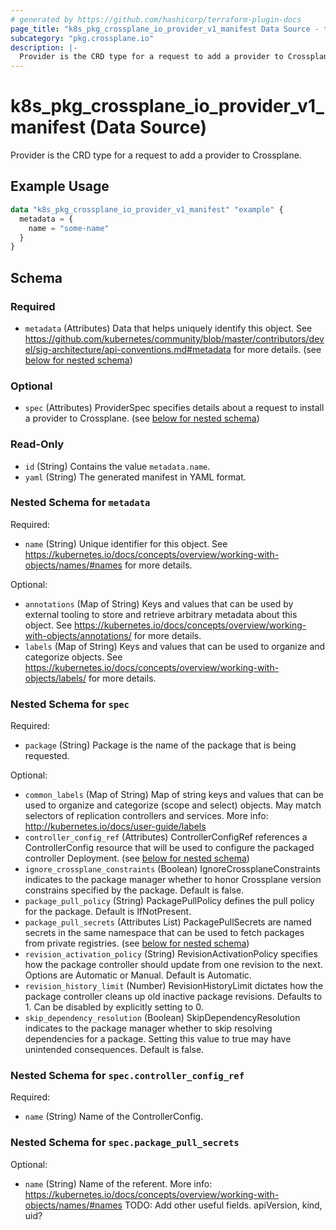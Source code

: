 ```yaml
---
# generated by https://github.com/hashicorp/terraform-plugin-docs
page_title: "k8s_pkg_crossplane_io_provider_v1_manifest Data Source - terraform-provider-k8s"
subcategory: "pkg.crossplane.io"
description: |-
  Provider is the CRD type for a request to add a provider to Crossplane.
---
```


# k8s_pkg_crossplane_io_provider_v1_manifest (Data Source)

Provider is the CRD type for a request to add a provider to Crossplane.

## Example Usage

```terraform
data "k8s_pkg_crossplane_io_provider_v1_manifest" "example" {
  metadata = {
    name = "some-name"
  }
}
```

<!-- schema generated by tfplugindocs -->
## Schema

### Required

- `metadata` (Attributes) Data that helps uniquely identify this object. See https://github.com/kubernetes/community/blob/master/contributors/devel/sig-architecture/api-conventions.md#metadata for more details. (see [below for nested schema](#nestedatt--metadata))

### Optional

- `spec` (Attributes) ProviderSpec specifies details about a request to install a provider to Crossplane. (see [below for nested schema](#nestedatt--spec))

### Read-Only

- `id` (String) Contains the value `metadata.name`.
- `yaml` (String) The generated manifest in YAML format.

<a id="nestedatt--metadata"></a>
### Nested Schema for `metadata`

Required:

- `name` (String) Unique identifier for this object. See https://kubernetes.io/docs/concepts/overview/working-with-objects/names/#names for more details.

Optional:

- `annotations` (Map of String) Keys and values that can be used by external tooling to store and retrieve arbitrary metadata about this object. See https://kubernetes.io/docs/concepts/overview/working-with-objects/annotations/ for more details.
- `labels` (Map of String) Keys and values that can be used to organize and categorize objects. See https://kubernetes.io/docs/concepts/overview/working-with-objects/labels/ for more details.


<a id="nestedatt--spec"></a>
### Nested Schema for `spec`

Required:

- `package` (String) Package is the name of the package that is being requested.

Optional:

- `common_labels` (Map of String) Map of string keys and values that can be used to organize and categorize (scope and select) objects. May match selectors of replication controllers and services. More info: http://kubernetes.io/docs/user-guide/labels
- `controller_config_ref` (Attributes) ControllerConfigRef references a ControllerConfig resource that will be used to configure the packaged controller Deployment. (see [below for nested schema](#nestedatt--spec--controller_config_ref))
- `ignore_crossplane_constraints` (Boolean) IgnoreCrossplaneConstraints indicates to the package manager whether to honor Crossplane version constrains specified by the package. Default is false.
- `package_pull_policy` (String) PackagePullPolicy defines the pull policy for the package. Default is IfNotPresent.
- `package_pull_secrets` (Attributes List) PackagePullSecrets are named secrets in the same namespace that can be used to fetch packages from private registries. (see [below for nested schema](#nestedatt--spec--package_pull_secrets))
- `revision_activation_policy` (String) RevisionActivationPolicy specifies how the package controller should update from one revision to the next. Options are Automatic or Manual. Default is Automatic.
- `revision_history_limit` (Number) RevisionHistoryLimit dictates how the package controller cleans up old inactive package revisions. Defaults to 1. Can be disabled by explicitly setting to 0.
- `skip_dependency_resolution` (Boolean) SkipDependencyResolution indicates to the package manager whether to skip resolving dependencies for a package. Setting this value to true may have unintended consequences. Default is false.

<a id="nestedatt--spec--controller_config_ref"></a>
### Nested Schema for `spec.controller_config_ref`

Required:

- `name` (String) Name of the ControllerConfig.


<a id="nestedatt--spec--package_pull_secrets"></a>
### Nested Schema for `spec.package_pull_secrets`

Optional:

- `name` (String) Name of the referent. More info: https://kubernetes.io/docs/concepts/overview/working-with-objects/names/#names TODO: Add other useful fields. apiVersion, kind, uid?
